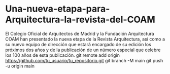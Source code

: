 # Una-nueva-etapa-para-Arquitectura-la-revista-del-COAM
El Colegio Oficial de Arquitectos de Madrid y la Fundación Arquitectura COAM han presentado la nueva etapa de la Revista Arquitectura, así como a su nuevo equipo de dirección que estará encargado de su edición los próximos dos años y de la publicación de un número especial que celebre los 100 años de esta publicación.
git remote add origin https://github.com/tu_usuario/tu_repositorio.git
git branch -M main
git push -u origin main
